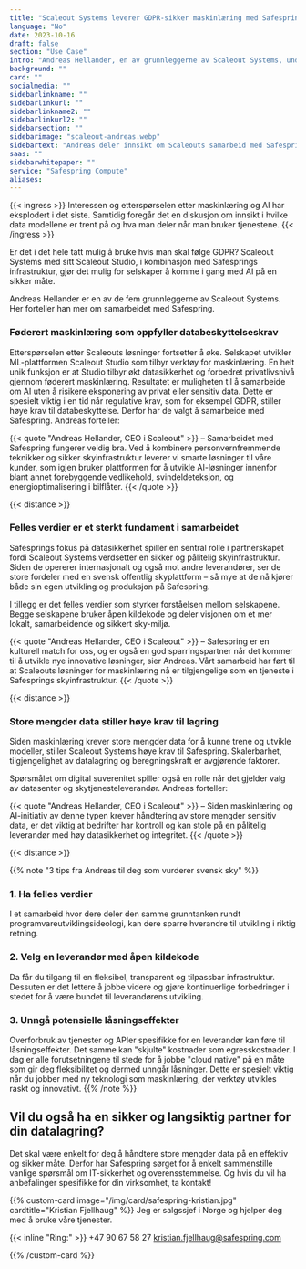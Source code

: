 ```yaml
---
title: "Scaleout Systems leverer GDPR-sikker maskinlæring med Safespring"
language: "No"
date: 2023-10-16
draft: false
section: "Use Case"
intro: "Andreas Hellander, en av grunnleggerne av Scaleout Systems, understreker at den felles verdien av datasikkerhet og bruk av åpen kildekode har vært et sterkt fundament i samarbeidet med Safespring."
background: ""
card: ""
socialmedia: ""
sidebarlinkname: ""
sidebarlinkurl: ""
sidebarlinkname2: ""
sidebarlinkurl2: ""
sidebarsection: ""
sidebarimage: "scaleout-andreas.webp"
sidebartext: "Andreas deler innsikt om Scaleouts samarbeid med Safespring og viktigheten av databehandling innenfor EU."
saas: ""
sidebarwhitepaper: ""
service: "Safespring Compute"
aliases:
---
```


{{< ingress >}}
Interessen og etterspørselen etter maskinlæring og AI har eksplodert i det siste. Samtidig foregår det en diskusjon om innsikt i hvilke data modellene er trent på og hva man deler når man bruker tjenestene.
{{< /ingress >}}

Er det i det hele tatt mulig å bruke hvis man skal følge GDPR? Scaleout Systems med sitt Scaleout Studio, i kombinasjon med Safesprings infrastruktur, gjør det mulig for selskaper å komme i gang med AI på en sikker måte.

Andreas Hellander er en av de fem grunnleggerne av Scaleout Systems. Her forteller han mer om samarbeidet med Safespring.

### Føderert maskinlæring som oppfyller databeskyttelseskrav
Etterspørselen etter Scaleouts løsninger fortsetter å øke. Selskapet utvikler ML-plattformen Scaleout Studio som tilbyr verktøy for maskinlæring. En helt unik funksjon er at Studio tilbyr økt datasikkerhet og forbedret privatlivsnivå gjennom føderert maskinlæring. Resultatet er muligheten til å samarbeide om AI uten å risikere eksponering av privat eller sensitiv data. Dette er spesielt viktig i en tid når regulative krav, som for eksempel GDPR, stiller høye krav til databeskyttelse. Derfor har de valgt å samarbeide med Safespring. Andreas forteller:

{{< quote "Andreas Hellander, CEO i Scaleout" >}}
– Samarbeidet med Safespring fungerer veldig bra. Ved å kombinere personvernfremmende teknikker og sikker skyinfrastruktur leverer vi smarte løsninger til våre kunder, som igjen bruker plattformen for å utvikle AI-løsninger innenfor blant annet forebyggende vedlikehold, svindeldeteksjon, og energioptimalisering i bilflåter.
{{< /quote >}}

{{< distance >}}

### Felles verdier er et sterkt fundament i samarbeidet
Safesprings fokus på datasikkerhet spiller en sentral rolle i partnerskapet fordi Scaleout Systems verdsetter en sikker og pålitelig skyinfrastruktur. Siden de opererer internasjonalt og også mot andre leverandører, ser de store fordeler med en svensk offentlig skyplattform – så mye at de nå kjører både sin egen utvikling og produksjon på Safespring.

I tillegg er det felles verdier som styrker forståelsen mellom selskapene. Begge selskapene bruker åpen kildekode og deler visjonen om et mer lokalt, samarbeidende og sikkert sky-miljø.

{{< quote "Andreas Hellander, CEO i Scaleout" >}}
– Safespring er en kulturell match for oss, og er også en god sparringspartner når det kommer til å utvikle nye innovative løsninger, sier Andreas. Vårt samarbeid har ført til at Scaleouts løsninger for maskinlæring nå er tilgjengelige som en tjeneste i Safesprings skyinfrastruktur.
{{< /quote >}}

{{< distance >}}

### Store mengder data stiller høye krav til lagring
Siden maskinlæring krever store mengder data for å kunne trene og utvikle modeller, stiller Scaleout Systems høye krav til Safespring. Skalerbarhet, tilgjengelighet av datalagring og beregningskraft er avgjørende faktorer.

Spørsmålet om digital suverenitet spiller også en rolle når det gjelder valg av datasenter og skytjenesteleverandør. Andreas forteller:

{{< quote "Andreas Hellander, CEO i Scaleout" >}}
– Siden maskinlæring og AI-initiativ av denne typen krever håndtering av store mengder sensitiv data, er det viktig at bedrifter har kontroll og kan stole på en pålitelig leverandør med høy datasikkerhet og integritet.
{{< /quote >}}

{{< distance >}}

{{% note "3 tips fra Andreas til deg som vurderer svensk sky" %}}
### 1. Ha felles verdier
I et samarbeid hvor dere deler den samme grunntanken rundt programvareutviklingsideologi, kan dere sparre hverandre til utvikling i riktig retning.

### 2. Velg en leverandør med åpen kildekode
Da får du tilgang til en fleksibel, transparent og tilpassbar infrastruktur. Dessuten er det lettere å jobbe videre og gjøre kontinuerlige forbedringer i stedet for å være bundet til leverandørens utvikling.

### 3. Unngå potensielle låsningseffekter
Overforbruk av tjenester og APIer spesifikke for en leverandør kan føre til låsningseffekter. Det samme kan "skjulte" kostnader som egresskostnader. I dag er alle forutsetningene til stede for å jobbe "cloud native" på en måte som gir deg fleksibilitet og dermed unngår låsninger. Dette er spesielt viktig når du jobber med ny teknologi som maskinlæring, der verktøy utvikles raskt og innovativt.
{{% /note %}}

## Vil du også ha en sikker og langsiktig partner for din datalagring?
Det skal være enkelt for deg å håndtere store mengder data på en effektiv og sikker måte. Derfor har Safespring sørget for å enkelt sammenstille vanlige spørsmål om IT-sikkerhet og overensstemmelse. Og hvis du vil ha anbefalinger spesifikke for din virksomhet, ta kontakt!

{{% custom-card image="/img/card/safespring-kristian.jpg" cardtitle="Kristian Fjellhaug" %}}
Jeg er salgssjef i Norge og hjelper deg med å bruke våre tjenester.

{{< inline "Ring:" >}} +47 90 67 58 27
kristian.fjellhaug@safespring.com

{{% /custom-card %}}